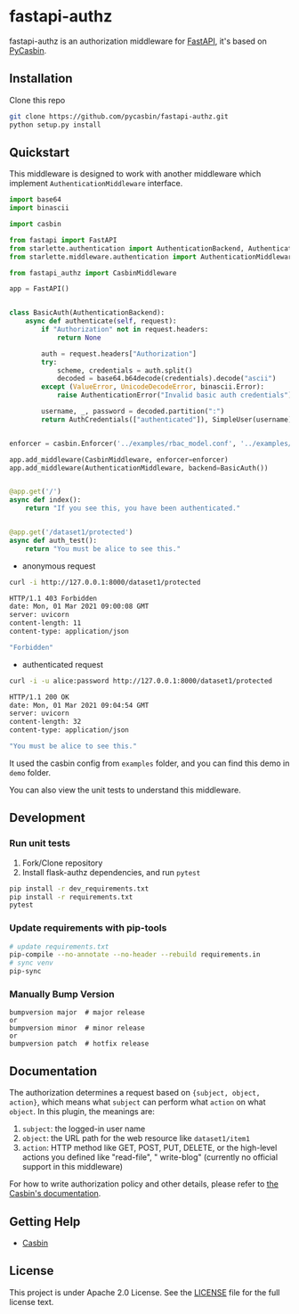 # fastapi-authz

fastapi-authz is an authorization middleware for [FastAPI](https://fastapi.tiangolo.com/), it's based
on [PyCasbin](https://github.com/casbin/pycasbin).

## Installation

Clone this repo

```bash
git clone https://github.com/pycasbin/fastapi-authz.git
python setup.py install
```

## Quickstart

This middleware is designed to work with another middleware which implement `AuthenticationMiddleware` interface.

```python
import base64
import binascii

import casbin

from fastapi import FastAPI
from starlette.authentication import AuthenticationBackend, AuthenticationError, SimpleUser, AuthCredentials
from starlette.middleware.authentication import AuthenticationMiddleware

from fastapi_authz import CasbinMiddleware

app = FastAPI()


class BasicAuth(AuthenticationBackend):
    async def authenticate(self, request):
        if "Authorization" not in request.headers:
            return None

        auth = request.headers["Authorization"]
        try:
            scheme, credentials = auth.split()
            decoded = base64.b64decode(credentials).decode("ascii")
        except (ValueError, UnicodeDecodeError, binascii.Error):
            raise AuthenticationError("Invalid basic auth credentials")

        username, _, password = decoded.partition(":")
        return AuthCredentials(["authenticated"]), SimpleUser(username)


enforcer = casbin.Enforcer('../examples/rbac_model.conf', '../examples/rbac_policy.csv')

app.add_middleware(CasbinMiddleware, enforcer=enforcer)
app.add_middleware(AuthenticationMiddleware, backend=BasicAuth())


@app.get('/')
async def index():
    return "If you see this, you have been authenticated."


@app.get('/dataset1/protected')
async def auth_test():
    return "You must be alice to see this."
```

- anonymous request

```bash
curl -i http://127.0.0.1:8000/dataset1/protected
```

```bash
HTTP/1.1 403 Forbidden
date: Mon, 01 Mar 2021 09:00:08 GMT
server: uvicorn
content-length: 11
content-type: application/json

"Forbidden"
```

- authenticated request

```bash
curl -i -u alice:password http://127.0.0.1:8000/dataset1/protected
```

```bash
HTTP/1.1 200 OK
date: Mon, 01 Mar 2021 09:04:54 GMT
server: uvicorn
content-length: 32
content-type: application/json

"You must be alice to see this."
```

It used the casbin config from `examples` folder, and you can find this demo in `demo` folder.

You can also view the unit tests to understand this middleware.

## Development

### Run unit tests

1. Fork/Clone repository
2. Install flask-authz dependencies, and run `pytest`

```bash
pip install -r dev_requirements.txt
pip install -r requirements.txt
pytest
```

### Update requirements with pip-tools

```bash
# update requirements.txt
pip-compile --no-annotate --no-header --rebuild requirements.in
# sync venv
pip-sync
```

### Manually Bump Version

```
bumpversion major  # major release
or
bumpversion minor  # minor release
or
bumpversion patch  # hotfix release
```

## Documentation

The authorization determines a request based on ``{subject, object, action}``, which means what ``subject`` can perform
what ``action`` on what ``object``. In this plugin, the meanings are:

1. ``subject``: the logged-in user name
2. ``object``: the URL path for the web resource like `dataset1/item1`
3. ``action``: HTTP method like GET, POST, PUT, DELETE, or the high-level actions you defined like "read-file", "
   write-blog" (currently no official support in this middleware)

For how to write authorization policy and other details, please refer
to [the Casbin's documentation](https://casbin.org).

## Getting Help

- [Casbin](https://casbin.org)

## License

This project is under Apache 2.0 License. See the [LICENSE](LICENSE) file for the full license text.
